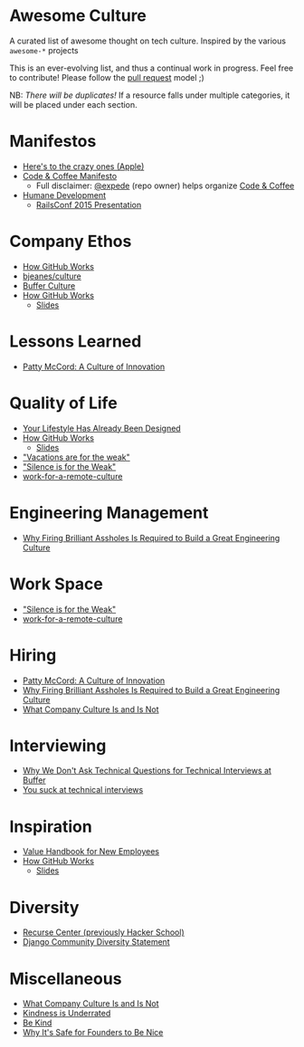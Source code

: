# Awesome Culture
A curated list of awesome thought on tech culture. Inspired by the various `awesome-*` projects

This is an ever-evolving list, and thus a continual work in progress. Feel free to contribute! Please follow the [pull request](https://help.github.com/articles/using-pull-requests/) model ;)

NB: _There will be duplicates!_ If a resource falls under multiple categories, it will be placed under each section.

# Manifestos
- [Here's to the crazy ones (Apple)](https://www.youtube.com/watch?v=8rwsuXHA7RA)
- [Code & Coffee Manifesto](https://github.com/Code-and-Coffee-YVR/how-to-organize/blob/master/Manifesto.md)
  - Full disclaimer: [@expede](https://github.com/expede/) (repo owner) helps organize [Code & Coffee](http://www.meetup.com/Code-Coffee-Vancouver/)
- [Humane Development](http://humanedevelopment.org)
  - [RailsConf 2015 Presentation](https://www.youtube.com/watch?v=-ZLYxLjwNWo)

# Company Ethos
- [How GitHub Works](http://zachholman.com/posts/how-github-works/)
- [bjeanes/culture](https://github.com/bjeanes/culture/blob/master/culture_and_ethos.md)
- [Buffer Culture](http://www.slideshare.net/Bufferapp/buffer-culture-02)
- [How GitHub Works](https://vimeo.com/43684882)
  - [Slides](https://speakerdeck.com/holman/how-github-works-v2)

# Lessons Learned
- [Patty McCord: A Culture of Innovation](https://www.youtube.com/watch?v=o3e1lnixKBM)

# Quality of Life
- [Your Lifestyle Has Already Been Designed](http://www.raptitude.com/2010/07/your-lifestyle-has-already-been-designed/)
- [How GitHub Works](https://vimeo.com/43684882)
  - [Slides](https://speakerdeck.com/holman/how-github-works-v2)
- ["Vacations are for the weak"](http://sethbannon.com/vacations-are-for-the-weak)
- ["Silence is for the Weak"](http://blog.circleci.com/silence-is-for-the-weak/)
- [work-for-a-remote-culture](http://www.higginsninja.net/Blog/work-for-a-remote-culture/)

# Engineering Management
- [Why Firing Brilliant Assholes Is Required to Build a Great Engineering Culture](http://firstround.com/review/why-firing-brilliant-assholes-is-required-to-build-a-great-engineering-culture/)

# Work Space
- ["Silence is for the Weak"](http://blog.circleci.com/silence-is-for-the-weak/)
- [work-for-a-remote-culture](http://www.higginsninja.net/Blog/work-for-a-remote-culture/)

# Hiring
- [Patty McCord: A Culture of Innovation](https://www.youtube.com/watch?v=o3e1lnixKBM)
- [Why Firing Brilliant Assholes Is Required to Build a Great Engineering Culture](http://firstround.com/review/why-firing-brilliant-assholes-is-required-to-build-a-great-engineering-culture/)
- [What Company Culture Is and Is Not](https://moz.com/rand/what-company-culture-is-and-is-not/)

# Interviewing
- [Why We Don't Ask Technical Questions for Technical Interviews at Buffer](https://medium.com/buffer-posts/why-we-dont-ask-technical-questions-for-technical-interviews-at-buffer-73f8132a8abd)
- [You suck at technical interviews](http://seldo.com/weblog/2014/08/26/you_suck_at_technical_interviews)

# Inspiration
- [Value Handbook for New Employees](http://assets.sbnation.com/assets/1074301/Valve_Handbook_LowRes.pdf)
- [How GitHub Works](https://vimeo.com/43684882)
  - [Slides](https://speakerdeck.com/holman/how-github-works-v2)

# Diversity
- [Recurse Center (previously Hacker School)](https://www.recurse.com/diversity)
- [Django Community Diversity Statement](https://www.djangoproject.com/diversity/)
 
# Miscellaneous
- [What Company Culture Is and Is Not](https://moz.com/rand/what-company-culture-is-and-is-not/)
- [Kindness is Underrated](http://blog.circleci.com/kindness-is-underrated/)
- [Be Kind](http://boz.com/articles/be-kind.html)
- [Why It's Safe for Founders to Be Nice](http://paulgraham.com/safe.html)
